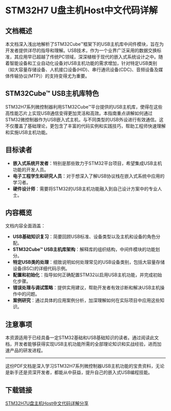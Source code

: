 # STM32H7 U盘主机Host中文代码详解

## 文档概述

本文档深入浅出地解析了STM32Cube™框架下的USB主机库中间件模块，旨在为开发者提供详尽的指导和理解。USB技术，作为一个业界广泛采用的数据交换标准，其应用早已超越了传统PC领域，深深植根于现代的嵌入式系统设计之中。随着智能设备和工业自动化设备对USB主机功能的需求增加，针对特定USB类别（如大容量存储设备、人机接口设备(HID)、串行通讯设备(CDC)、音频设备及媒体传输协议(MTP)）的支持变得尤为重要。

## STM32Cube™ USB主机库特色

STM32H7系列微控制器利用STM32Cube™平台提供的USB主机库，使得在这些高性能芯片上实现USB通信变得更加灵活和高效。本指南重点讲解如何通过STM32微控制器作为USB嵌入式主机，与不同类型的USB外设进行有效通信。这不仅覆盖了基础理论，更包含了丰富的代码实例和实践技巧，帮助工程师快速理解和实施USB主机功能。

## 目标读者

- **嵌入式系统开发者**：特别是那些致力于STM32平台项目，希望集成USB主机功能的开发人员。
- **电子工程学生和研究人员**：对于想深入了解USB协议栈在嵌入式系统中应用的学习者。
- **硬件设计师**：需要将STM32的USB主机功能融入到自己设计方案中的专业人士。

## 内容概览

文档内容全面涵盖：
- **USB基础知识复习**：简要回顾USB标准、设备类型以及主机和设备的角色分配。
- **STM32Cube™ USB主机库架构**：解释库的组织结构，中间件模块的功能划分。
- **特定USB类的处理**：细致说明如何处理常见的USB设备类别，包括大容量存储设备(BSC)的详细代码示例。
- **配置和初始化**：指导如何正确配置STM32以启用USB主机功能，并完成初始化步骤。
- **错误处理与调试策略**：提供实用建议，帮助开发者有效诊断和解决USB主机操作中的问题。
- **案例研究**：通过具体的应用案例分析，加深理解如何在实际项目中应用这些知识。

## 注意事项

本资源适用于已经具备一定STM32基础和USB基础知识的读者。通过阅读此文档，开发者能够获得实现USB主机功能所需的全部理论知识和实战经验，进而加速产品的研发进程。

---

这份PDF文档是深入学习STM32H7系列微控制器USB主机功能的宝贵资料，无论是新手还是资深开发者，都能从中获益，提升自己的嵌入式USB编程技能。

## 下载链接

[STM32H7U盘主机Host中文代码详解分享](https://pan.quark.cn/s/2176f11871b7)